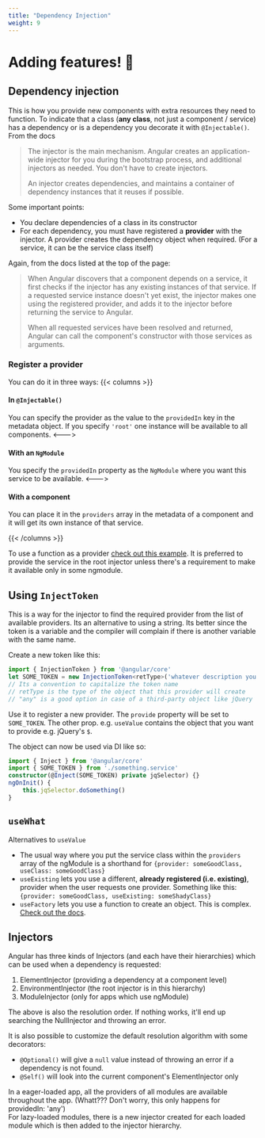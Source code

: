 ```yaml
---
title: "Dependency Injection"
weight: 9
---
```

# Adding features! 🙌
## Dependency injection
This is how you provide new components with extra resources they need to function. To indicate that a class (**any class**, not just a component / service) has a dependency or is a dependency you decorate it with `@Injectable()`. From the docs
> The injector is the main mechanism. Angular creates an application-wide injector for you during the bootstrap process, and additional injectors as needed. You don't have to create injectors.
>
> An injector creates dependencies, and maintains a container of dependency instances that it reuses if possible.

Some important points:
* You declare dependencies of a class in its constructor
* For each dependency, you must have registered a **provider** with the injector. A provider creates the dependency object when required. (For a service, it can be the service class itself)

Again, from the docs listed at the top of the page:
> When Angular discovers that a component depends on a service, it first checks if the injector has any existing instances of that service. If a requested service instance doesn't yet exist, the injector makes one using the registered provider, and adds it to the injector before returning the service to Angular.
>
> When all requested services have been resolved and returned, Angular can call the component's constructor with those services as arguments.

### Register a provider
You can do it in three ways:
{{< columns >}}

#### In `@Injectable()`
You can specify the provider as the value to the `providedIn` key in the metadata object. If you specify `'root'` one instance will be available to all components.
<--->

#### With an `NgModule`
You specify the `providedIn` property as the `NgModule` where you want this service to be available.
<--->

#### With a component
You can place it in the `providers` array in the metadata of a component and it will get its own instance of that service.

{{< /columns >}}

To use a function as a provider [check out this example](./routing/#deactivation).
It is preferred to provide the service in the root injector unless there's a requirement to make it
available only in some ngmodule.

## Using `InjectToken`
This is a way for the injector to find the required provider from the list of available providers. Its an alternative to using a string. Its better since the token is a variable and the compiler will complain if there is another variable with the same name.

Create a new token like this:
```ts
import { InjectionToken } from '@angular/core'
let SOME_TOKEN = new InjectionToken<retType>('whatever description you want');
// Its a convention to capitalize the token name
// retType is the type of the object that this provider will create
// "any" is a good option in case of a third-party object like jQuery
```

Use it to register a new provider. The `provide` property will be set to `SOME_TOKEN`. The other prop. e.g. `useValue` contains the object that you want to provide e.g. jQuery's `$`.

The object can now be used via DI like so:
```ts
import { Inject } from '@angular/core'
import { SOME_TOKEN } from './something.service'
constructor(@Inject(SOME_TOKEN) private jqSelector) {}
ngOnInit() {
    this.jqSelector.doSomething()
}
```

## `useWhat`
Alternatives to `useValue`
* The usual way where you put the service class within the `providers` array of the ngModule is a shorthand for `{provider: someGoodClass, useClass: someGoodClass}`
* `useExisting` lets you use a different, **already registered (i.e. existing)**, provider when the user requests one provider. Something like this: `{provider: someGoodClass, useExisting: someShadyClass}`
* `useFactory` lets you use a function to create an object. This is complex. [Check out the docs](https://angular.io/guide/dependency-injection-providers#using-factory-providers).

## Injectors
Angular has three kinds of Injectors (and each have their hierarchies) which can be used when a dependency is requested:
1. ElementInjector (providing a dependency at a component level)
2. EnvironmentInjector (the root injector is in this hierarchy)
3. ModuleInjector (only for apps which use ngModule)

The above is also the resolution order. If nothing works, it'll end up searching the NullInjector and throwing an error.

It is also possible to customize the default resolution algorithm with some decorators:
* `@Optional()` will give a `null` value instead of throwing an error if a dependency is not found.
* `@Self()` will look into the current component's ElementInjector only

In a eager-loaded app, all the providers of all modules are available throughout the app. (Whatt??? Don't worry, this only happens for providedIn: 'any')  
For lazy-loaded modules, there is a new injector created for each loaded module which is then added to the injector hierarchy.
